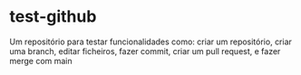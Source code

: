 # test-github
Um repositório para testar funcionalidades como: criar um repositório, criar uma branch, editar ficheiros, fazer commit, criar um pull request, e fazer merge com main
